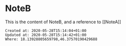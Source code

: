 # NoteB
This is the content of NoteB, and a reference to [[NoteA]]

    Created at: 2020-05-28T15:14:04+01:00
    Updated at: 2020-05-28T15:14:42+01:00
    Where: 18.13928805659798,46.37570190429688


